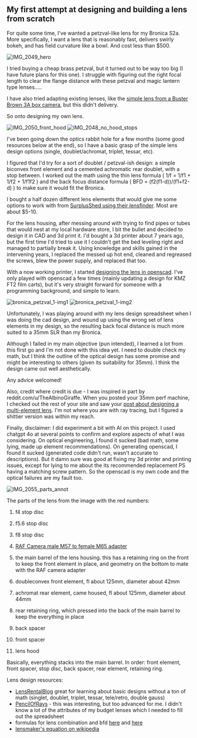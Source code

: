 ## My first attempt at designing and building a lens from scratch



For quite some time, I've wanted a petzval-like lens for my Bronica S2a.  More specifically, I want a lens that is reasonably fast, delivers swirly bokeh, and has field curvature like a bowl.  And cost less than $500.

![IMG_2049_hero](img/IMG_2049_hero.jpeg)


I tried buying a cheap brass petzval, but it turned out to be way too big (I have future plans for this one).  I struggle with figuring out the right focal length to clear the flange distance with these petzval and magic lantern type lenses.....

I have also tried adapting existing lenses, like the [simple lens from a Buster Brown 3A box camera](https://www.reddit.com/r/AnalogCommunity/comments/1iykq9i/bronica_s2a_sporting_a_box_camera_lens_with_a/), but this didn't delivery.

So onto designing my own lens.

![IMG_2050_front_hood](img/IMG_2050_front_hood.jpeg)
![IMG_2048_no_hood_stops](img/IMG_2048_no_hood_stops.jpeg)




I've been going down the optics rabbit hole for a few months (some good resources below at the end), so I have a basic grasp of the simple lens design options (single, doublet/achromat, triplet, tessar, etc).

I figured that I'd try for a sort of doublet / petzval-ish design:  a simple biconvex front element and a cemented achromatic rear doublet, with a stop between.   I worked out the math using the thin lens formula ( 1/f = 1/f1 + 1/f2 + 1/f1f2 ) and the back focus distance formula ( BFD = (f2(f1-d))/(f1+f2-d) ) to make sure it would fit the Bronica.  

I bought a half dozen different lens elements that would give me some options to work with from [SurplusShed using their lensfinder](https://www.surplusshed.com/search_lenses.php).  Most are about $5-10.


For the lens housing, after messing around with trying to find pipes or tubes that would nest at my local hardware store, I bit the bullet and decided to design it in CAD and 3d print it.  I'd bought a 3d printer about 7 years ago, but the first time I'd tried to use it I couldn't get the bed leveling right and managed to partially break it.  Using knowledge and skills gained in the intervening years, I replaced the messed up hot end, cleaned and regreased the screws, blew the power supply, and replaced that too.  

With a now working printer, I started [designing the lens in openscad](https://github.com/brianssparetime/bronica_petzval_1).  I've only played with openscad a few times (mainly updating a design for KMZ FT2 film carts), but it's very straight forward for someone with a programming background, and simple to learn.


![bronica_petzval_1-img1](img/bronica_petzval_1-img1.jpeg)
![bronica_petzval_1-img2](img/bronica_petzval_1-img2.jpeg)

Unfortunately, I was playing around with my lens design spreadsheet when I was doing the cad design, and wound up using the wrong set of lens elements in my design, so the resulting back focal distance is much more suited to a 35mm SLR than my Bronica.

Although I failed in my main objective (pun intended), I learned a lot from this first go and I'm not done with this idea yet.  I need to double check my math, but I think the outline of the optical design has some promise and might be interesting to others (given its suitability for 35mm).  I think the design came out well aesthetically.

Any advice welcomed!   

Also, credit where credit is due - I was inspired in part by reddit.com/u/TheAlbinoGiraffe.   When you posted your 35mm perf machine, I checked out the rest of your site and saw your [post about designing a multi-element lens](https://www.jacksonbohm.com/read/designing-and-3d-printing-a-multi-element-portrait-lens).  I'm not where you are with ray tracing, but I figured a shittier version was within my reach.   

Finally, disclaimer:   I did experiment a bit with AI on this project.  I used chatgpt 4o at several points to confirm and explore aspects of what I was considering.   On optical engineering, I found it sucked (bad math, some lying, made up element recommendations).   On generating openscad, I found it sucked (generated code didn't run, wasn't accurate to descriptions).   But it damn sure was good at fixing my 3d printer and printing issues, except for lying to me about the its recommended replacement PS having a matching screw pattern.  So the openscad is my own code and the optical failures are my fault too.

![IMG_2055_parts_annot](img/IMG_2055_parts_annot.jpeg)

The parts of the lens from the image with the red numbers:

1) f4 stop disc
2) f5.6 stop disc
3) f8 stop disc

4) [RAF Camera male M57 to female M65 adapter](https://rafcamera.com/adapter-m65x1f-to-m57x1m)
5) the main barrel of the lens housing.   this has a retaining ring on the front to keep the front element in place, and geometry on the bottom to mate with the RAF camera adapter

6) doubleconvex front element, fl about 125mm, diameter about 42mm
7) achromat rear element, came housed, fl about 125mm, diameter about 44mm
8) rear retaining ring, which pressed into the back of the main barrel to keep the everything in place

9) back spacer
10) front spacer
11) lens hood


Basically, everything stacks into the main barrel.  In order:  front element, front spacer, stop disc, back spacer, rear element, retaining ring.



Lens design resources:

 - [LensRentalBlog](https://www.lensrentals.com/blog/2011/08/lens-geneology-part-1) great for learning about basic designs without a ton of math (singlet, doublet, triplet, tessar, tele/retro, double gauss)
 - [PencilOfRays](https://www.pencilofrays.com/lens-design-forms/) - this was interesting, but too advanced for me.  I didn't know a lot of the attributes of my budget lenses which I needed to fill out the spreadsheet
 - formulas for lens combination and bfd [here](https://jackwestin.com/resources/mcat-content/geometrical-optics/combination-of-lenses) and [here](https://physics.stackexchange.com/questions/800901/geometric-optics-multiple-lens-focal-length-calculation)
 - [lensmaker's equation on wikipedia](https://en.wikipedia.org/wiki/Lens#Lensmaker%27s_equation)


